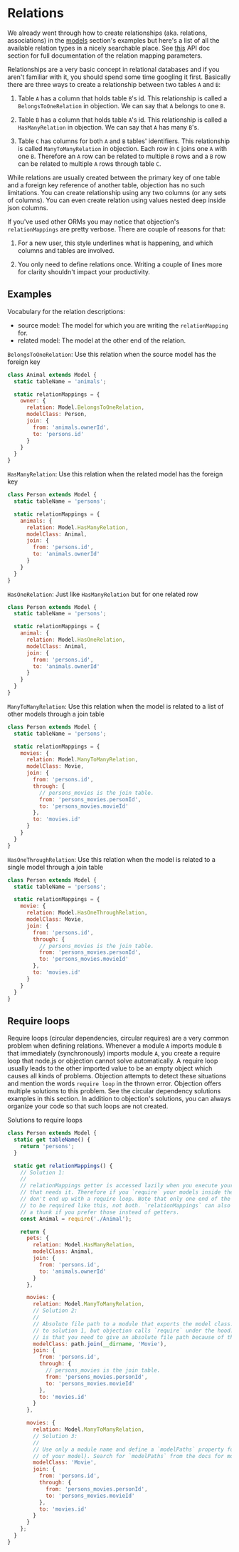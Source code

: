 # Relations

We already went through how to create relationships (aka. relations, associations) in the [models](/guide/models.html) section's examples but here's a list of all the available relation types in a nicely searchable place. See [this](/api/types.html#type-relationmapping) API doc section for full documentation of the relation mapping parameters.

Relationships are a very basic concept in relational databases and if you aren't familiar with it, you should spend some time googling it first. Basically there are three ways to create a relationship between two tables `A` and `B`:

1. Table `A` has a column that holds table `B`'s id. This relationship is called a `BelongsToOneRelation` in objection.
   We can say that `A` belongs to one `B`.

2. Table `B` has a column that holds table `A`'s id. This relationship is called a `HasManyRelation` in objection.
   We can say that `A` has many `B`'s.

3. Table `C` has columns for both `A` and `B` tables' identifiers. This relationship is called `ManyToManyRelation` in objection.
   Each row in `C` joins one `A` with one `B`. Therefore an `A` row can be related to multiple `B` rows and a `B` row can be related to
   multiple `A` rows through table `C`.

While relations are usually created between the primary key of one table and a foreign key reference of another table, objection has no such limitations. You can create relationship using any two columns (or any sets of columns). You can even create relation using values nested deep inside json columns.

If you've used other ORMs you may notice that objection's `relationMappings` are pretty verbose. There are couple of reasons for that:

1. For a new user, this style underlines what is happening, and which columns and tables are involved.

2. You only need to define relations once. Writing a couple of lines more for clarity shouldn't impact your productivity.

## Examples

Vocabulary for the relation descriptions:

 * source model: The model for which you are writing the `relationMapping` for.
 * related model: The model at the other end of the relation.

`BelongsToOneRelation`: Use this relation when the source model has the foreign key

```js
class Animal extends Model {
  static tableName = 'animals';

  static relationMappings = {
    owner: {
      relation: Model.BelongsToOneRelation,
      modelClass: Person,
      join: {
        from: 'animals.ownerId',
        to: 'persons.id'
      }
    }
  }
}
```

`HasManyRelation`: Use this relation when the related model has the foreign key

```js
class Person extends Model {
  static tableName = 'persons';

  static relationMappings = {
    animals: {
      relation: Model.HasManyRelation,
      modelClass: Animal,
      join: {
        from: 'persons.id',
        to: 'animals.ownerId'
      }
    }
  }
}
```

`HasOneRelation`: Just like `HasManyRelation` but for one related row

```js
class Person extends Model {
  static tableName = 'persons';

  static relationMappings = {
    animal: {
      relation: Model.HasOneRelation,
      modelClass: Animal,
      join: {
        from: 'persons.id',
        to: 'animals.ownerId'
      }
    }
  }
}
```

`ManyToManyRelation`: Use this relation when the model is related to a list of other models through a join table

```js
class Person extends Model {
  static tableName = 'persons';

  static relationMappings = {
    movies: {
      relation: Model.ManyToManyRelation,
      modelClass: Movie,
      join: {
        from: 'persons.id',
        through: {
          // persons_movies is the join table.
          from: 'persons_movies.personId',
          to: 'persons_movies.movieId'
        },
        to: 'movies.id'
      }
    }
  }
}
```

`HasOneThroughRelation`: Use this relation when the model is related to a single model through a join table

```js
class Person extends Model {
  static tableName = 'persons';

  static relationMappings = {
    movie: {
      relation: Model.HasOneThroughRelation,
      modelClass: Movie,
      join: {
        from: 'persons.id',
        through: {
          // persons_movies is the join table.
          from: 'persons_movies.personId',
          to: 'persons_movies.movieId'
        },
        to: 'movies.id'
      }
    }
  }
}
```

## Require loops

Require loops (circular dependencies, circular requires) are a very common problem when defining relations. Whenever a module `A` imports module `B` that immediately (synchronously) imports module `A`, you create a require loop that node.js or objection cannot solve automatically. A require loop usually leads to the other imported value to be an empty object which causes all kinds of problems. Objection attempts to detect these situations and mention the words `require loop` in the thrown error. Objection offers multiple solutions to this problem. See the circular dependency solutions examples in this section. In addition to objection's solutions, you can always organize your code so that such loops are not created.

Solutions to require loops

```js
class Person extends Model {
  static get tableName() {
    return 'persons';
  }

  static get relationMappings() {
    // Solution 1:
    //
    // relationMappings getter is accessed lazily when you execute your first query
    // that needs it. Therefore if you `require` your models inside the getter, you
    // don't end up with a require loop. Note that only one end of the relation needs
    // to be required like this, not both. `relationMappings` can also be a method or
    // a thunk if you prefer those instead of getters.
    const Animal = require('./Animal');

    return {
      pets: {
        relation: Model.HasManyRelation,
        modelClass: Animal,
        join: {
          from: 'persons.id',
          to: 'animals.ownerId'
        }
      },

      movies: {
        relation: Model.ManyToManyRelation,
        // Solution 2:
        //
        // Absolute file path to a module that exports the model class. This is similar
        // to solution 1, but objection calls `require` under the hood. The downside here
        // is that you need to give an absolute file path because of the way `require` works.
        modelClass: path.join(__dirname, 'Movie'),
        join: {
          from: 'persons.id',
          through: {
            // persons_movies is the join table.
            from: 'persons_movies.personId',
            to: 'persons_movies.movieId'
          },
          to: 'movies.id'
        }
      },

      movies: {
        relation: Model.ManyToManyRelation,
        // Solution 3:
        //
        // Use only a module name and define a `modelPaths` property for your model (or a superclass
        // of your model). Search for `modelPaths` from the docs for more info.
        modelClass: 'Movie',
        join: {
          from: 'persons.id',
          through: {
            from: 'persons_movies.personId',
            to: 'persons_movies.movieId'
          },
          to: 'movies.id'
        }
      }
    };
  }
}
```
